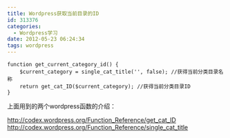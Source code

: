 ```yaml
---
title: Wordpress获取当前目录的ID
id: 313376
categories:
  - Wordpress学习
date: 2012-05-23 06:24:34
tags: wordpress
---
```


 
```
function get_current_category_id() {
 	$current_category = single_cat_title('', false); //获得当前分类目录名称
 	return get_cat_ID($current_category); //获得当前分类目录ID
}
```

上面用到的两个wordpress函数的介绍：

http://codex.wordpress.org/Function_Reference/get_cat_ID
http://codex.wordpress.org/Function_Reference/single_cat_title